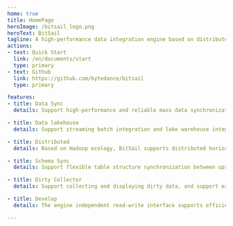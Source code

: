 ```yaml
---
home: true
title: HomePage
heroImage: /bitsail_logo.png
heroText: BitSail
tagline: A high-performance data integration engine based on distributed architecture, supporting data synchronization between multiple heterogeneous data sources.
actions:
- text: Quick Start
  link: /en/documents/start
  type: primary
- text: Github
  link: https://github.com/bytedance/bitsail
  type: primary

features:
- title: Data Sync
  details: Support high-performance and reliable mass data synchronization between multiple heterogeneous data sources, and support conversion between different data source types.

- title: Data lakehouse
  details: Support streaming batch integration and lake warehouse integration architecture, and use one unified framework to cover almost all data synchronization scenarios.

- title: Distributed
  details: Based on Hadoop ecology, BitSail supports distributed horizontal expansion, and solves data synchronization in batch, stream, and incremental scenarios.

- title: Schema Sync
  details: Support flexible table structure synchronization between upstream and downstream data sources, including creating table and column level addition, deletion and modification.

- title: Dirty Collector
  details: Support collecting and displaying dirty data, and support expanding more kinds of data storage for storing dirty data.

- title: Develop
  details: The engine independent read-write interface supports efficient development.

---
```

